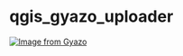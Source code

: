 # qgis_gyazo_uploader

[![Image from Gyazo](https://i.gyazo.com/1bb12456e09c2342feeae3e25e744b40.gif)](https://gyazo.com/1bb12456e09c2342feeae3e25e744b40)


